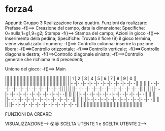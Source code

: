 # forza4

Appunti: Gruppo 3
	Realizzazione forza quattro.
	Funzioni da realizzare:
Prefase
		-f()==> Creazione del campo, data la dimensione;
			Specifiche: 0=nulla,1=g1,9=g2;
Stampa
		-f()==> Stampa del campo;
Azioni in gioco
		-f()==> Inserimento della pedina;
			Specifiche: Trovato il fiore (9) il gioco termina, viene visualizzato il numero;
		-f()==> Controllo colonna: inserire la pozione libera;
		-f()==>Controllo orizzontale;
		-f()==>Controllo verticale;
		-f()==>Controllo diagonale destra;
		-f()==>Controllo diagonale sinistra;
		-f()==>Controllo generale che richiama le 4 precedenti;

 Unione del gioco:
		-f()==> Main



|\|||||||||||||||||||||||||||||||||||||||||\|
|\| 1 | 2 | 3 | 4 | 5 | 6 | 7 | 8 | 9 | 0 |\|
|\|||||||||||||||||||||||||||||||||||||||||\|
|\|- -|- -|- -|- -|- -|- -|- -|- -|- -|- -|\|
|\|                                       |\|
|\|- -|- -|- -|- -|- -|- -|- -|- -|- -|- -|\|
|\|                                       |\|
|\|- -|- -|- -|- -|- -|- -|- -|- -|- -|- -|\|
|\|                                       |\|
|\|- -|- -|- -|- -|- -|- -|- -|- -|- -|- -|\|
|\|                                       |\|
|\|- -|- -|- -|- -|- -|- -|- -|- -|- -|- -|\|
|\|                                       |\|
|\|- -|- -|- -|- -|- -|- -|- -|- -|- -|- -|\|
|\|                                       |\|
|\|- -|- -|- -|- -|- -|- -|- -|- -|- -|- -|\|
|\|                                       |\|
|\|- -|- -|- -|- -|- -|- -|- -|- -|- -|- -|\|
|\|||||||||||||||||||||||||||||||||||||||||\|


FUNZIONI DA CREARE:

VISUALIZZAZIONE-->
😵😵
SCELTA UTENTE 1 e SCELTA UTENTE 2-->



